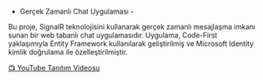  - Gerçek Zamanlı Chat Uygulaması -

Bu proje, SignalR teknolojisini kullanarak gerçek zamanlı mesajlaşma imkanı sunan bir web tabanlı chat uygulamasıdır. Uygulama, Code-First yaklaşımıyla Entity Framework kullanılarak geliştirilmiş ve Microsoft Identity kimlik doğrulama ile özelleştirilmiştir.

[📺 YouTube Tanıtım Videosu](https://youtu.be/TjP1mT5xNLc?si=OGm1nLlOxbJhy7Zw)
